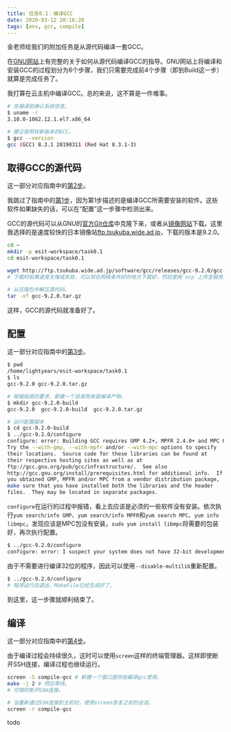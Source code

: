 ```yaml
---
title: 任务0.1：编译GCC
date: 2020-03-12 20:16:20
tags: [env, gcc, compile]
---
```


金老师给我们的附加任务是从源代码编译一套GCC。

在[GNU网站](https://gcc.gnu.org/install/index.html)上有完整的关于如何从源代码编译GCC的指导。GNU网站上将编译和安装GCC的过程划分为6个步骤，我们只需要完成前4个步骤（即到Build这一步）就算是完成任务了。

我打算在云主机中编译GCC。总的来说，这不算是一件难事。

```sh
# 在编译前确认系统信息。
$ uname -r
3.10.0-1062.12.1.el7.x86_64

# 建议使用较新版本的GCC。
$ gcc --version
gcc (GCC) 8.3.1 20190311 (Red Hat 8.3.1-3)
```

## 取得GCC的源代码

这一部分对应指南中的[第2步](https://gcc.gnu.org/install/download.html)。

我跳过了指南中的[第1步](https://gcc.gnu.org/install/prerequisites.html)，因为第1步描述的是编译GCC所需要安装的软件。这些软件如果缺失的话，可以在“配置”这一步骤中检测出来。

GCC的源代码可以从GNU的[官方Git仓库](https://gcc.gnu.org/git.html)中克隆下来，或者从[镜像网站](https://gcc.gnu.org/mirrors.html)下载。这里我选择的是速度较快的日本镜像站[ftp.tsukuba.wide.ad.jp](http://ftp.tsukuba.wide.ad.jp/software/gcc/)，下载的版本是9.2.0。

```sh
cd ~
mkdir -p esit-workspace/task0.1
cd esit-workspace/task0.1

wget http://ftp.tsukuba.wide.ad.jp/software/gcc/releases/gcc-9.2.0/gcc-9.2.0.tar.gz
# 下载时如果速度太慢或失败，可以现在网络条件好的地方下载好，然后使用`scp`上传至服务器。

# 从压缩包中解压源代码。
tar -xf gcc-9.2.0.tar.gz
```

这样，GCC的源代码就准备好了。

## 配置

这一部分对应指南中的[第3步](https://gcc.gnu.org/install/configure.html)。

```sh
$ pwd
/home/lightyears/esit-workspace/task0.1
$ ls
gcc-9.2.0 gcc-9.2.0.tar.gz

# 根据指南的要求，新建一个目录用来装编译产物。
$ mkdir gcc-9.2.0-build
gcc-9.2.0  gcc-9.2.0-build  gcc-9.2.0.tar.gz

# 运行配置脚本
$ cd gcc-9.2.0-build
$ ../gcc-9.2.0/configure
configure: error: Building GCC requires GMP 4.2+, MPFR 2.4.0+ and MPC 0.8.0+.
Try the --with-gmp, --with-mpfr and/or --with-mpc options to specify
their locations.  Source code for these libraries can be found at
their respective hosting sites as well as at
ftp://gcc.gnu.org/pub/gcc/infrastructure/.  See also
http://gcc.gnu.org/install/prerequisites.html for additional info.  If
you obtained GMP, MPFR and/or MPC from a vendor distribution package,
make sure that you have installed both the libraries and the header
files.  They may be located in separate packages.
```

`configure`在运行的过程中报错，看上去应该是必须的一些软件没有安装。依次执行`yum search/info GMP`、`yum search/info MPFR`和`yum search MPC`、`yum info libmpc`，发现应该是MPC包没有安装，`sudo yum install libmpc`将需要的包装好，再次执行配置。

```sh
$ ../gcc-9.2.0/configure
configure: error: I suspect your system does not have 32-bit development libraries (libc and headers). If you have them, rerun configure with --enable-multilib. If you do not have them, and want to build a 64-bit-only compiler, rerun configure with --disable-multilib.
```

由于不需要进行编译32位的程序，因此可以使用`--disable-multilib`重新配置。

```sh
$ ../gcc-9.2.0/configure
# 程序运行后退出，MakeFile已经生成好了。
```

到这里，这一步骤就顺利结束了。

## 编译

这一部分对应指南中的[第4步](https://gcc.gnu.org/install/build.html)。

由于编译过程会持续很久，这时可以使用`screen`这样的终端管理器。这样即使断开SSH连接，编译过程也继续运行。

```sh
screen -S compile-gcc # 新建一个窗口提供给编译gcc使用。
make -j 2 # 然后等待。
# 可随时断开SSH连接。
```

```sh
# 当重新通过SSH连接到主机时，使用screen恢复之前的会话。
screen -r compile-gcc
```

todo
